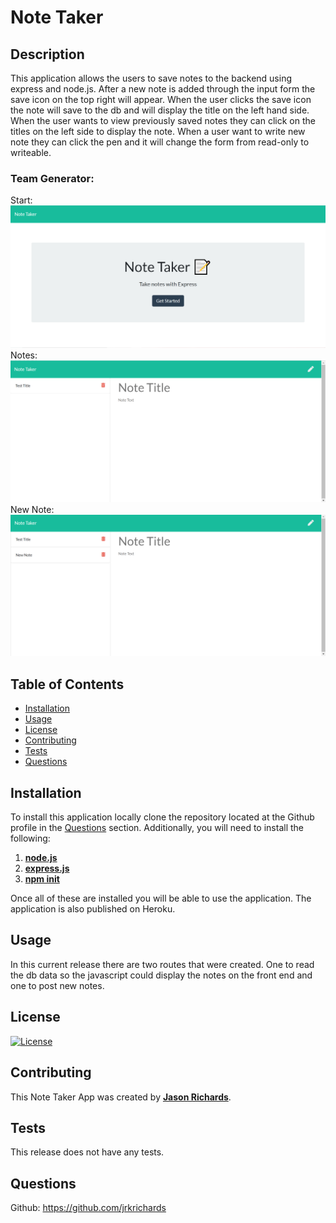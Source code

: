 # Note Taker

## Description

This application allows the users to save notes to the backend using express and node.js. After a new note is added through the input form the save icon on the top right will appear. When the user clicks the save icon the note will save to the db and will display the title on the left hand side. When the user wants to view previously saved notes they can click on the titles on the left side to display the note. When a user want to write new note they can click the pen and it will change the form from read-only to writeable.

### Team Generator:

Start:
![Image of Start](./Assets/imgs/home_page.png)
Notes:
![Image of Notes](./Assets/imgs/note_page.png)
New Note:
![Image of New Note](./Assets/imgs/new_note.png)

## Table of Contents

- [Installation](#Installation)
- [Usage](#Usage)
- [License](#License)
- [Contributing](#Contributing)
- [Tests](#Tests)
- [Questions](#Questions)

## Installation

To install this application locally clone the repository located at the Github profile in the [Questions](#Questions) section. Additionally, you will need to install the following:

1. [**node.js**](https://nodejs.org/en/)
2. [**express.js**](https://expressjs.com/)
3. [**npm init**](https://docs.npmjs.com/cli/v6/commands/npm-init)

Once all of these are installed you will be able to use the application. The application is also published on Heroku.

## Usage

In this current release there are two routes that were created. One to read the db data so the javascript could display the notes on the front end and one to post new notes.

## License

[![License](https://img.shields.io/static/v1?label=License&message=MIT&color=yellow)](https://choosealicense.com/licenses/mit/)

## Contributing

This Note Taker App was created by [**Jason Richards**](https://github.com/jrkrichards).

## Tests

This release does not have any tests.

## Questions

Github: https://github.com/jrkrichards
